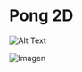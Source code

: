 # Pong 2D

![Alt Text](https://media.giphy.com/media/vFKqnCdLPNOKc/giphy.gif)

![Imagen](./documentation/video1.gif "Resultado al perder")
